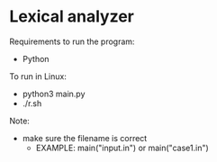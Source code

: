 # Lexical analyzer
 
Requirements to run the program:
- Python

To run in Linux: 
- python3 main.py
- ./r.sh

Note:
- make sure the filename is correct
  - EXAMPLE: main("input.in") or main("case1.in")

